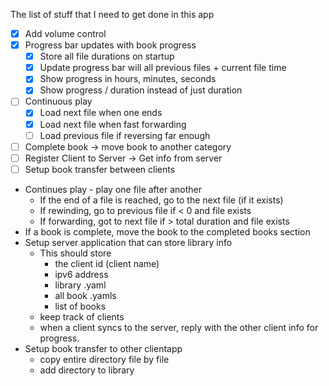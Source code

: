 The list of stuff that I need to get done in this app

- [x] Add volume control
- [x] Progress bar updates with book progress
	- [x] Store all file durations on startup
	- [x] Update progress bar will all previous files + current file time
	- [x] Show progress in hours, minutes, seconds
	- [x] Show progress / duration instead of just duration
- [ ] Continuous play
	- [x] Load next file when one ends
	- [x] Load next file when fast forwarding
	- [ ] Load previous file if reversing far enough
- [ ] Complete book -> move book to another category
- [ ] Register Client to Server -> Get info from server
- [ ] Setup book transfer between clients

- Continues play - play one file after another
	- If the end of a file is reached, go to the next file (if it exists)
	- If rewinding, go to previous file if < 0 and file exists
	- If forwarding, got to next file if > total duration and file exists
- If a book is complete, move the book to the completed books section
- Setup server application that can store library info
	- This should store 
		- the client id (client name)
		- ipv6 address
		- library .yaml
		- all book .yamls
		- list of books
	- keep track of clients 
	- when a client syncs to the server, reply with the other client info for progress. 
- Setup book transfer to other clientapp
	- copy entire directory file by file
	- add directory to library



